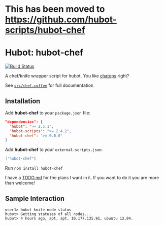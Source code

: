 # This has been moved to https://github.com/hubot-scripts/hubot-chef



# Hubot: hubot-chef 

[![Build Status](https://travis-ci.org/jjasghar/hubot-chef.png?branch=master)](https://travis-ci.org/jjasghar/hubot-chef)

A chef/knife wrapper script for hubot. You like [chatops](http://www.youtube.com/watch?v=NST3u-GjjFw) right?

See [`src/chef.coffee`](src/chef.coffee) for full documentation.

## Installation

Add **hubot-chef** to your `package.json` file:

```json
"dependencies": {
  "hubot": ">= 2.5.1",
  "hubot-scripts": ">= 2.4.2",
  "hubot-chef": ">= 0.0.0"
}
```

Add **hubot-chef** to your `external-scripts.json`:

```json
["hubot-chef"]
```

Run `npm install hubot-chef`

I have a [TODO.md](TODO.md) for the plans I want in it. If you want to do it you are more than welcome!

## Sample Interaction

```
user1> hubot knife node status
hubot> Getting statuses of all nodes...
hubot> 4 hours ago, apt, apt, 10.177.135.91, ubuntu 12.04.

```
